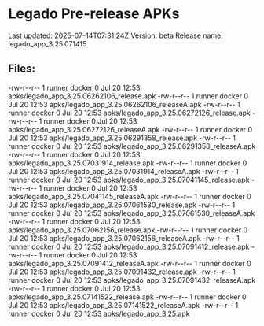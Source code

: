 # Legado Pre-release APKs
Last updated: 2025-07-14T07:31:24Z
Version: beta
Release name: legado_app_3.25.071415
## Files:
-rw-r--r-- 1 runner docker 0 Jul 20 12:53 apks/legado_app_3.25.06262106_release.apk
-rw-r--r-- 1 runner docker 0 Jul 20 12:53 apks/legado_app_3.25.06262106_releaseA.apk
-rw-r--r-- 1 runner docker 0 Jul 20 12:53 apks/legado_app_3.25.06272126_release.apk
-rw-r--r-- 1 runner docker 0 Jul 20 12:53 apks/legado_app_3.25.06272126_releaseA.apk
-rw-r--r-- 1 runner docker 0 Jul 20 12:53 apks/legado_app_3.25.06291358_release.apk
-rw-r--r-- 1 runner docker 0 Jul 20 12:53 apks/legado_app_3.25.06291358_releaseA.apk
-rw-r--r-- 1 runner docker 0 Jul 20 12:53 apks/legado_app_3.25.07031914_release.apk
-rw-r--r-- 1 runner docker 0 Jul 20 12:53 apks/legado_app_3.25.07031914_releaseA.apk
-rw-r--r-- 1 runner docker 0 Jul 20 12:53 apks/legado_app_3.25.07041145_release.apk
-rw-r--r-- 1 runner docker 0 Jul 20 12:53 apks/legado_app_3.25.07041145_releaseA.apk
-rw-r--r-- 1 runner docker 0 Jul 20 12:53 apks/legado_app_3.25.07061530_release.apk
-rw-r--r-- 1 runner docker 0 Jul 20 12:53 apks/legado_app_3.25.07061530_releaseA.apk
-rw-r--r-- 1 runner docker 0 Jul 20 12:53 apks/legado_app_3.25.07062156_release.apk
-rw-r--r-- 1 runner docker 0 Jul 20 12:53 apks/legado_app_3.25.07062156_releaseA.apk
-rw-r--r-- 1 runner docker 0 Jul 20 12:53 apks/legado_app_3.25.07091412_release.apk
-rw-r--r-- 1 runner docker 0 Jul 20 12:53 apks/legado_app_3.25.07091412_releaseA.apk
-rw-r--r-- 1 runner docker 0 Jul 20 12:53 apks/legado_app_3.25.07091432_release.apk
-rw-r--r-- 1 runner docker 0 Jul 20 12:53 apks/legado_app_3.25.07091432_releaseA.apk
-rw-r--r-- 1 runner docker 0 Jul 20 12:53 apks/legado_app_3.25.07141522_release.apk
-rw-r--r-- 1 runner docker 0 Jul 20 12:53 apks/legado_app_3.25.07141522_releaseA.apk
-rw-r--r-- 1 runner docker 0 Jul 20 12:53 apks/legado_app_3.25.apk
